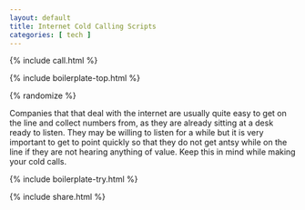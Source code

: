 ```yaml
---
layout: default
title: Internet Cold Calling Scripts
categories: [ tech ]
---
```


{% include call.html %}

{% include boilerplate-top.html %}


{% randomize %}

Companies that that deal with the internet are usually quite easy to get on the line and collect numbers from, as they are already sitting at a desk ready to listen.  They may be willing to listen for a while but it is very important to get to point quickly so that they do not get antsy while on the line if they are not hearing anything of value.  Keep this in mind while making your cold calls.

{% include boilerplate-try.html %}

{% include share.html %}